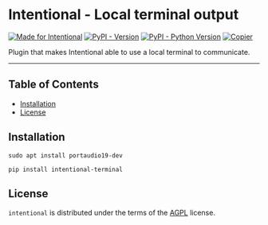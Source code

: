# Intentional - Local terminal output

[![Made for Intentional](https://img.shields.io/badge/made_for-intentional-blue)](https://intentional-ai.github.io/intentional/docs/home/)
[![PyPI - Version](https://img.shields.io/pypi/v/intentional-terminal.svg)](https://pypi.org/project/intentional-terminal)
[![PyPI - Python Version](https://img.shields.io/pypi/pyversions/intentional-terminal.svg)](https://pypi.org/project/intentional-terminal)
[![Copier](https://img.shields.io/endpoint?url=https://raw.githubusercontent.com/copier-org/copier/master/img/badge/badge-grayscale-inverted-border-orange.json)](https://github.com/copier-org/copier)

Plugin that makes Intentional able to use a local terminal to communicate.

-----

## Table of Contents

- [Installation](#installation)
- [License](#license)

## Installation

```
sudo apt install portaudio19-dev
```

```console
pip install intentional-terminal
```

## License

`intentional` is distributed under the terms of the [AGPL](LICENSE.txt) license.
